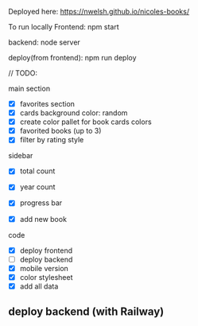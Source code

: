 Deployed here:
https://nwelsh.github.io/nicoles-books/

To run locally
Frontend: npm start

backend: node server

deploy(from frontend): npm run deploy

// TODO:

main section
- [x] favorites section
- [x] cards background color: random
- [x] create color pallet for book cards colors
- [x] favorited books (up to 3)
- [x] filter by rating style

sidebar
- [x] total count
- [x] year count 
- [x] progress bar 
- [x] add new book


code
- [x] deploy frontend
- [ ] deploy backend
- [x] mobile version
- [x] color stylesheet
- [x] add all data

deploy backend (with Railway)
- 